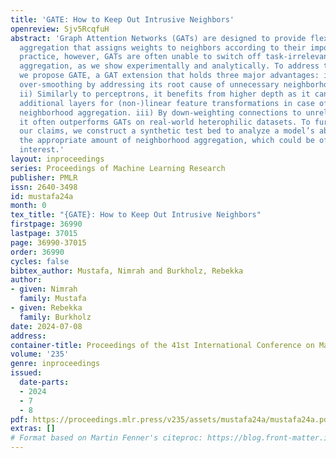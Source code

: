 ```yaml
---
title: 'GATE: How to Keep Out Intrusive Neighbors'
openreview: Sjv5RcqfuH
abstract: 'Graph Attention Networks (GATs) are designed to provide flexible neighborhood
  aggregation that assigns weights to neighbors according to their importance. In
  practice, however, GATs are often unable to switch off task-irrelevant neighborhood
  aggregation, as we show experimentally and analytically. To address this challenge,
  we propose GATE, a GAT extension that holds three major advantages: i) It alleviates
  over-smoothing by addressing its root cause of unnecessary neighborhood aggregation.
  ii) Similarly to perceptrons, it benefits from higher depth as it can still utilize
  additional layers for (non-)linear feature transformations in case of (nearly) switched-off
  neighborhood aggregation. iii) By down-weighting connections to unrelated neighbors,
  it often outperforms GATs on real-world heterophilic datasets. To further validate
  our claims, we construct a synthetic test bed to analyze a model’s ability to utilize
  the appropriate amount of neighborhood aggregation, which could be of independent
  interest.'
layout: inproceedings
series: Proceedings of Machine Learning Research
publisher: PMLR
issn: 2640-3498
id: mustafa24a
month: 0
tex_title: "{GATE}: How to Keep Out Intrusive Neighbors"
firstpage: 36990
lastpage: 37015
page: 36990-37015
order: 36990
cycles: false
bibtex_author: Mustafa, Nimrah and Burkholz, Rebekka
author:
- given: Nimrah
  family: Mustafa
- given: Rebekka
  family: Burkholz
date: 2024-07-08
address:
container-title: Proceedings of the 41st International Conference on Machine Learning
volume: '235'
genre: inproceedings
issued:
  date-parts:
  - 2024
  - 7
  - 8
pdf: https://proceedings.mlr.press/v235/assets/mustafa24a/mustafa24a.pdf
extras: []
# Format based on Martin Fenner's citeproc: https://blog.front-matter.io/posts/citeproc-yaml-for-bibliographies/
---
```

